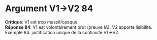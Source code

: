 # Argument V1→V2 84
**Critique**: V1 est trop massif/opaque.  
**Réponse 84**: V1 est volontairement brut (preuve IA). V2 apporte lisibilité.  
Exemple 84: justification unique de la continuité V1→V2.
